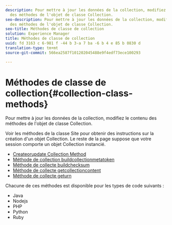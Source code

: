 ```yaml
---
description: Pour mettre à jour les données de la collection, modifiez le contenu
  des méthodes de l'objet de classe Collection.
seo-description: Pour mettre à jour les données de la collection, modifiez le contenu
  des méthodes de l'objet de classe Collection.
seo-title: Méthodes de classe de collection
solution: Experience Manager
title: Méthodes de classe de collection
uuid: fd 3163 c 6-981 f -44 b 3-a 7 ba -6 b 4 e 85 b 0830 d
translation-type: tm+mt
source-git-commit: 566ea2587f101202045488e9f4edf73ece100293

---
```



# Méthodes de classe de collection{#collection-class-methods}

Pour mettre à jour les données de la collection, modifiez le contenu des méthodes de l'objet de classe Collection.

Voir les méthodes de la classe Site pour obtenir des instructions sur la création d'un objet Collection. Le reste de la page suppose que votre session comporte un objet Collection instancié.

* [Createorupdate Collection Method](#r_createorupdate_collection_method)
* [Méthode de collection buildcollectionmetatoken](#r_buildcollectionmetatoken_collection_method)
* [Méthode de collecte buildchecksum](#r_buildchecksum_collection_method)
* [Méthode de collecte getcollectioncontent](#t_getcollectioncontent_collection_method)
* [Méthode de collecte geturn](#r_geturn_collection_method)

Chacune de ces méthodes est disponible pour les types de code suivants :

* Java 
* Nodejs
* PHP
* Python
* Ruby

